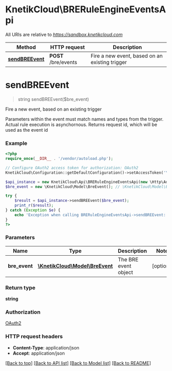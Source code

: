 # KnetikCloud\BRERuleEngineEventsApi

All URIs are relative to *https://sandbox.knetikcloud.com*

Method | HTTP request | Description
------------- | ------------- | -------------
[**sendBREEvent**](BRERuleEngineEventsApi.md#sendBREEvent) | **POST** /bre/events | Fire a new event, based on an existing trigger


# **sendBREEvent**
> string sendBREEvent($bre_event)

Fire a new event, based on an existing trigger

Parameters within the event must match names and types from the trigger. Actual rule execution is asynchornous.  Returns request id, which will be used as the event id

### Example
```php
<?php
require_once(__DIR__ . '/vendor/autoload.php');

// Configure OAuth2 access token for authorization: OAuth2
KnetikCloud\Configuration::getDefaultConfiguration()->setAccessToken('YOUR_ACCESS_TOKEN');

$api_instance = new KnetikCloud\Api\BRERuleEngineEventsApi(new \Http\Adapter\Guzzle6\Client());
$bre_event = new \KnetikCloud\Model\BreEvent(); // \KnetikCloud\Model\BreEvent | The BRE event object

try {
    $result = $api_instance->sendBREEvent($bre_event);
    print_r($result);
} catch (Exception $e) {
    echo 'Exception when calling BRERuleEngineEventsApi->sendBREEvent: ', $e->getMessage(), PHP_EOL;
}
?>
```

### Parameters

Name | Type | Description  | Notes
------------- | ------------- | ------------- | -------------
 **bre_event** | [**\KnetikCloud\Model\BreEvent**](../Model/BreEvent.md)| The BRE event object | [optional]

### Return type

**string**

### Authorization

[OAuth2](../../README.md#OAuth2)

### HTTP request headers

 - **Content-Type**: application/json
 - **Accept**: application/json

[[Back to top]](#) [[Back to API list]](../../README.md#documentation-for-api-endpoints) [[Back to Model list]](../../README.md#documentation-for-models) [[Back to README]](../../README.md)

